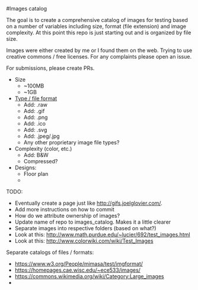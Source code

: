 #Images catalog

The goal is to create a comprehensive catalog of images for testing based on a number of variables including size, format (file extension) and image complexity. At this point this repo is just starting out and is organized by file size.

Images were either created by me or I found them on the web. Trying to use creative commons / free licenses. For any complaints please open an issue.

For submissions, please create PRs.

- Size
  - ~100MB
  - ~1GB
- [Type / file format](https://en.wikipedia.org/wiki/Image_file_formats)
  - Add: .raw
  - Add: .gif
  - Add: .png
  - Add: .ico
  - Add: .svg
  - Add: .jpeg/.jpg
  - Any other proprietary image file types?
- Complexity (color, etc.)
  - Add: B&W
  - Compressed?
- Designs:
  - Floor plan
  -

TODO:
- Eventually create a page just like http://gifs.joelglovier.com/.
- Add more instructions on how to commit
- How do we attribute ownership of images?
- Update name of repo to images_catalog. Makes it a little clearer
- Separate images into respective folders (based on what?)
- Look at this: http://www.math.purdue.edu/~lucier/692/test_images.html
- Look at this: http://www.colorwiki.com/wiki/Test_Images

Separate catalogs of files / formats:
  - https://www.w3.org/People/mimasa/test/imgformat/
  - https://homepages.cae.wisc.edu/~ece533/images/
  - https://commons.wikimedia.org/wiki/Category:Large_images
  -
